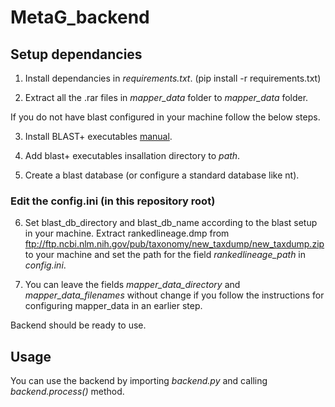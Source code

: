 # MetaG_backend

## Setup dependancies


1. Install dependancies in *requirements.txt*. (pip install -r requirements.txt)

2. Extract all the .rar files in *mapper_data* folder to *mapper_data* folder.

If you do not have blast configured in your machine follow the below steps.

3. Install BLAST+ executables [manual](https://blast.ncbi.nlm.nih.gov/Blast.cgi?PAGE_TYPE=BlastDocs&DOC_TYPE=Download).

4. Add blast+ executables insallation directory to *path*.

5. Create a blast database (or configure a standard database like nt).

### Edit the config.ini (in this repository root)

6. Set blast_db_directory and blast_db_name according to the blast setup in your machine.
Extract rankedlineage.dmp from ftp://ftp.ncbi.nlm.nih.gov/pub/taxonomy/new_taxdump/new_taxdump.zip to your machine and set the path for the field *rankedlineage_path* in *config.ini*.

7. You can leave the fields *mapper_data_directory* and *mapper_data_filenames* without change if you follow the instructions for configuring mapper_data in an earlier step.

Backend should be ready to use.

## Usage
You can use the backend by importing *backend.py* and calling *backend.process()* method.
